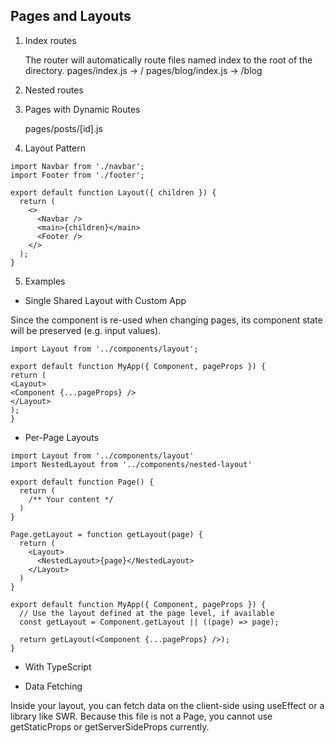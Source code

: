 ## Pages and Layouts

1. Index routes

   The router will automatically route files named index to the root of the directory.
   pages/index.js → /
   pages/blog/index.js → /blog

2. Nested routes

3. Pages with Dynamic Routes

   pages/posts/[id].js

4. Layout Pattern

```
import Navbar from './navbar';
import Footer from './footer';

export default function Layout({ children }) {
  return (
    <>
      <Navbar />
      <main>{children}</main>
      <Footer />
    </>
  );
}
```

5. Examples

- Single Shared Layout with Custom App

Since the <Layout /> component is re-used when changing pages, its component state will be preserved (e.g. input values).

```
import Layout from '../components/layout';

export default function MyApp({ Component, pageProps }) {
return (
<Layout>
<Component {...pageProps} />
</Layout>
);
}

```

- Per-Page Layouts

```
import Layout from '../components/layout'
import NestedLayout from '../components/nested-layout'

export default function Page() {
  return (
    /** Your content */
  )
}

Page.getLayout = function getLayout(page) {
  return (
    <Layout>
      <NestedLayout>{page}</NestedLayout>
    </Layout>
  )
}
```

```
export default function MyApp({ Component, pageProps }) {
  // Use the layout defined at the page level, if available
  const getLayout = Component.getLayout || ((page) => page);

  return getLayout(<Component {...pageProps} />);
}

```

- With TypeScript

- Data Fetching

Inside your layout, you can fetch data on the client-side using useEffect or a library like SWR. Because this file is not a Page, you cannot use getStaticProps or getServerSideProps currently.
